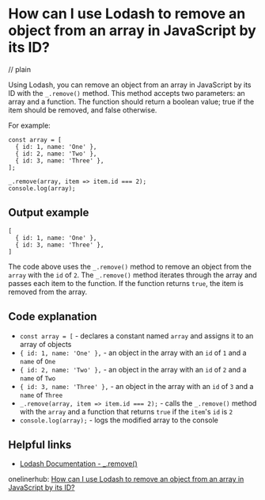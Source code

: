 # How can I use Lodash to remove an object from an array in JavaScript by its ID?
// plain

Using Lodash, you can remove an object from an array in JavaScript by its ID with the `_.remove()` method. This method accepts two parameters: an array and a function. The function should return a boolean value; true if the item should be removed, and false otherwise.

For example:

```
const array = [
  { id: 1, name: 'One' },
  { id: 2, name: 'Two' },
  { id: 3, name: 'Three' },
];

_.remove(array, item => item.id === 2);
console.log(array);
```

## Output example


```
[
  { id: 1, name: 'One' },
  { id: 3, name: 'Three' },
]
```

The code above uses the `_.remove()` method to remove an object from the `array` with the `id` of `2`. The `_.remove()` method iterates through the array and passes each item to the function. If the function returns `true`, the item is removed from the array.

## Code explanation

- `const array = [` - declares a constant named `array` and assigns it to an array of objects
- `{ id: 1, name: 'One' },` - an object in the array with an `id` of `1` and a `name` of `One`
- `{ id: 2, name: 'Two' },` - an object in the array with an `id` of `2` and a `name` of `Two`
- `{ id: 3, name: 'Three' },` - an object in the array with an `id` of `3` and a `name` of `Three`
- `_.remove(array, item => item.id === 2);` - calls the `_.remove()` method with the `array` and a function that returns `true` if the `item`'s `id` is `2`
- `console.log(array);` - logs the modified array to the console

## Helpful links
- [Lodash Documentation - _.remove()](https://lodash.com/docs/4.17.15#remove)

onelinerhub: [How can I use Lodash to remove an object from an array in JavaScript by its ID?](https://onelinerhub.com/javascript-lodash/how-can-i-use-lodash-to-remove-an-object-from-an-array-in-javascript-by-its-id)